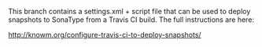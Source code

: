 This branch contains a settings.xml + script file that can be used to deploy snapshots to SonaType from a Travis CI build.
The full instructions are here:

http://knowm.org/configure-travis-ci-to-deploy-snapshots/

